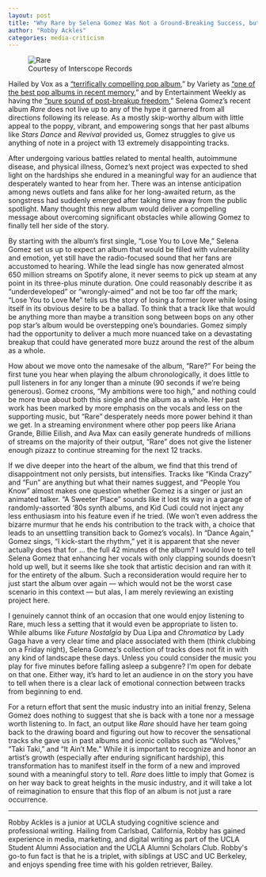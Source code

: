 ```yaml
---
layout: post
title: "Why Rare by Selena Gomez Was Not a Ground-Breaking Success, but a Rare Miss"
author: "Robby Ackles"
categories: media-criticism
---
```


<figure>
  <img alt="Rare" src="https://upload.wikimedia.org/wikipedia/en/d/d1/Selena_Gomez_-_Rare.png" />
  <figcaption>
    Courtesy of Interscope Records
  </figcaption>
</figure>

Hailed by Vox as a [“terrifically compelling pop album](https://www.vox.com/culture/2020/11/16/21561713/selena-gomez-rare-review),” by Variety as [“one of the best pop albums in recent memory](https://variety.com/2020/music/reviews/selena-gomez-rare-album-review-1203463571/),” and by Entertainment Weekly as having the [“pure sound of post-breakup freedom](https://ew.com/music/2020/01/09/selena-gomez-rare-ew-review/),” Selena Gomez’s recent album _Rare_ does not live up to any of the hype it garnered from all directions following its release. As a mostly skip-worthy album with little appeal to the poppy, vibrant, and empowering songs that her past albums like _Stars Dance_ and _Revival_ provided us, Gomez struggles to give us anything of note in a project with 13 extremely disappointing tracks.


After undergoing various battles related to mental health, autoimmune disease, and physical illness, Gomez’s next project was expected to shed light on the hardships she endured in a meaningful way for an audience that desperately wanted to hear from her. There was an intense anticipation among news outlets and fans alike for her long-awaited return, as the songstress had suddenly emerged after taking time away from the public spotlight. Many thought this new album would deliver a compelling message about overcoming significant obstacles while allowing Gomez to finally tell her side of the story.


By starting with the album’s first single, “Lose You to Love Me,” Selena Gomez set us up to expect an album that would be filled with vulnerability and emotion, yet still have the radio-focused sound that her fans are accustomed to hearing. While the lead single has now generated almost 650 million streams on Spotify alone, it never seems to pick up steam at any point in its three-plus minute duration. One could reasonably describe it as “underdeveloped” or “wrongly-aimed” and not be too far off the mark; “Lose You to Love Me” tells us the story of losing a former lover while losing itself in its obvious desire to be a ballad. To think that a track like that would be anything more than maybe a transition song between bops on any other pop star’s album would be overstepping one’s boundaries. Gomez simply had the opportunity to deliver a much more nuanced take on a devastating breakup that could have generated more buzz around the rest of the album as a whole.


How about we move onto the namesake of the album, “Rare?” For being the first tune you hear when playing the album chronologically, it does little to pull listeners in for any longer than a minute (90 seconds if we’re being generous). Gomez croons, “My ambitions were too high,” and nothing could be more true about both this single and the album as a whole. Her past work has been marked by more emphasis on the vocals and less on the supporting music, but “Rare” desperately needs more power behind it than we get. In a streaming environment where other pop peers like Ariana Grande, Billie Eilish, and Ava Max can easily generate hundreds of millions of streams on the majority of their output, “Rare” does not give the listener enough pizazz to continue streaming for the next 12 tracks.



If we dive deeper into the heart of the album, we find that this trend of disappointment not only persists, but intensifies. Tracks like “Kinda Crazy” and “Fun” are anything but what their names suggest, and “People You Know” almost makes one question whether Gomez is a singer or just an animated talker. “A Sweeter Place” sounds like it lost its way in a garage of randomly-assorted ‘80s synth albums, and Kid Cudi could not inject any less enthusiasm into his feature even if he tried. (We won’t even address the bizarre murmur that he ends his contribution to the track with, a choice that leads to an unsettling transition back to Gomez’s vocals). In “Dance Again,” Gomez sings, “I kick-start the rhythm,” yet it is apparent that she never actually does that for ... the full 42 minutes of the album? I would love to tell Selena Gomez that enhancing her vocals with only clapping sounds doesn’t hold up well, but it seems like she took that artistic decision and ran with it for the entirety of the album. Such a reconsideration would require her to just start the album over again  —  which  would not be the worst case scenario in  this context — but alas, I am merely reviewing an existing project here.


I genuinely cannot think of an occasion that one would enjoy listening to Rare, much less a setting that it would even be appropriate to listen to. While albums like _Future Nostalgia_ by Dua Lipa and _Chromatica_ by Lady Gaga have a very clear time and place associated with them (think clubbing on a Friday night), Selena Gomez’s collection of tracks does not fit in with any kind of landscape these days. Unless you could consider the music you play for five minutes before falling asleep a subgenre? I’m open for debate on that one. Either way, it’s hard to let an audience in on the story you have to tell when there is a clear lack of emotional connection between tracks from beginning to end.


For a return effort that sent the music industry into an initial frenzy, Selena Gomez does nothing to suggest that she is back with a tone nor a message worth listening to. In fact, an output like _Rare_ should have her team going back to the drawing board and figuring out how to recover the sensational tracks she gave us in past albums and iconic collabs such as “Wolves,” “Taki Taki,” and “It Ain’t Me.” While it is important to recognize and honor an artist’s growth (especially after enduring significant hardship), this transformation has to manifest itself in the form of a new and improved sound with a meaningful story to tell. _Rare_ does little to imply that Gomez is on her way back to great heights in the music industry, and it will take a lot of reimagination to ensure that this flop of an album is not just a rare occurrence.

----

Robby Ackles is a junior at UCLA studying cognitive science and professional writing. Hailing from Carlsbad, California, Robby has gained experience in media, marketing, and digital writing as part of the UCLA Student Alumni Association and the UCLA Alumni Scholars Club. Robby's go-to fun fact is that he is a triplet, with siblings at USC and UC Berkeley, and enjoys spending free time with his golden retriever, Bailey.
